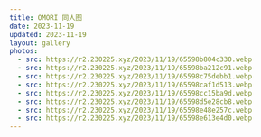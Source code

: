 ```yaml
---
title: OMORI 同人图
date: 2023-11-19
updated: 2023-11-19
layout: gallery
photos:
  - src: https://r2.230225.xyz/2023/11/19/65598b804c330.webp
  - src: https://r2.230225.xyz/2023/11/19/65598ba212c91.webp
  - src: https://r2.230225.xyz/2023/11/19/65598c75debb1.webp
  - src: https://r2.230225.xyz/2023/11/19/65598caf1d513.webp
  - src: https://r2.230225.xyz/2023/11/19/65598cc15ba9d.webp
  - src: https://r2.230225.xyz/2023/11/19/65598d5e28cb8.webp
  - src: https://r2.230225.xyz/2023/11/19/65598e48e257c.webp
  - src: https://r2.230225.xyz/2023/11/19/65598e613e4d0.webp
---
```


